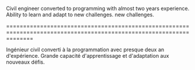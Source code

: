 Civil engineer converted to programming with almost two years experience. Ability to learn and adapt to new challenges. new challenges. 

====================================================================================================================

Ingénieur civil converti à la programmation avec presque deux an d'expérience. Grande capacité d'apprentissage et d'adaptation aux nouveaux défis.
